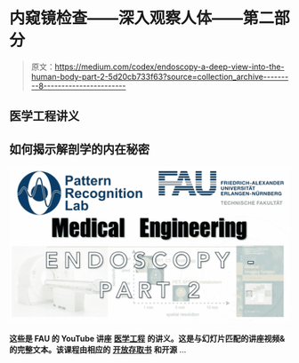 # 内窥镜检查——深入观察人体——第二部分

> 原文：<https://medium.com/codex/endoscopy-a-deep-view-into-the-human-body-part-2-5d20cb733f63?source=collection_archive---------8----------------------->

## 医学工程讲义

## 如何揭示解剖学的内在秘密

![](img/f03f6eaf69bd5c4189b5be7ef0f877c7.png)

**这些是 FAU 的 YouTube 讲座** [**医学工程**](https://www.youtube.com/watch?v=vvftvjnXzsY&list=PLpOGQvPCDQzsgK1XuhUXO8r9M4WRqhvDf) **的讲义。这是与幻灯片匹配的讲座视频&的完整文本。该课程由相应的** [**开放存取书**](https://link.springer.com/book/10.1007/978-3-319-96520-8#about) **和开源** …